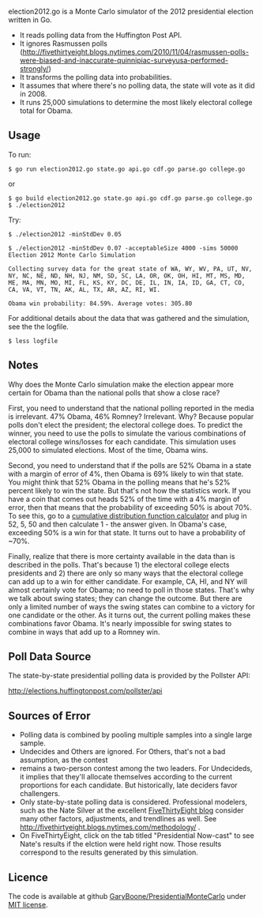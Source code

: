 election2012.go is a Monte Carlo simulator of the 2012 presidential election written in Go. 
* It reads polling data from the Huffington Post API.
* It ignores Rasmussen polls (http://fivethirtyeight.blogs.nytimes.com/2010/11/04/rasmussen-polls-were-biased-and-inaccurate-quinnipiac-surveyusa-performed-strongly/)
* It transforms the polling data into probabilities.
* It assumes that where there's no polling data, the state will vote as it did in 2008.
* It runs 25,000 simulations to determine the most likely electoral college total for Obama.

## Usage ##

To run:

	$ go run election2012.go state.go api.go cdf.go parse.go college.go

or

	$ go build election2012.go state.go api.go cdf.go parse.go college.go
	$ ./election2012

Try:

	$ ./election2012 -minStdDev 0.05
  
    $ ./election2012 -minStdDev 0.07 -acceptableSize 4000 -sims 50000
    Election 2012 Monte Carlo Simulation

    Collecting survey data for the great state of WA, WY, WV, PA, UT, NV, NY, NC, NE, ND, NH, NJ, NM, SD, SC, LA, OR, OK, OH, HI, MT, MS, MD, ME, MA, MN, MO, MI, FL, KS, KY, DC, DE, IL, IN, IA, ID, GA, CT, CO, CA, VA, VT, TN, AK, AL, TX, AR, AZ, RI, WI.

    Obama win probability: 84.59%. Average votes: 305.80

For additional details about the data that was gathered and the simulation, see the the logfile.

	$ less logfile


## Notes ##

Why does the Monte Carlo simulation make the election appear more certain for Obama than the national polls that show a close race?

First, you need to understand that the national polling reported in the media is irrelevant. 47% Obama, 46% Romney? Irrelevant. Why? Because popular polls don't elect the president; the electoral college does. To predict the winner, you need to use the polls to simulate the various combinations of electoral college wins/losses for each candidate. This simulation uses 25,000 to simulated elections. Most of the time, Obama wins.

Second, you need to understand that if the polls are 52% Obama in a state with a margin of error of 4%, then Obama is 69% likely to win that state. You might think that 52% Obama in the polling means that he's 52% percent likely to win the state. But that's not how the statistics work. If you have a coin that comes out heads 52% of the time with a 4% margin of error, then that means that the probability of exceeding 50% is about 70%. To see this, go to a [cumulative distribution function calculator](http://www.danielsoper.com/statcalc3/calc.aspx?id=53) and plug in 52, 5, 50 and then calculate 1 - the answer given. In Obama's case, exceeding 50% is a win for that state. It turns out to have a probability of ~70%. 

Finally, realize that there is more certainty available in the data than is described in the polls. That's because 1) the electoral college elects presidents and 2) there are only so many ways that the electoral college can add up to a win for either candidate. For example, CA, HI, and NY will almost certainly vote for Obama; no need to poll in those states. That's why we talk about swing states; they can change the outcome. But there are only a limited number of ways the swing states can combine to a victory for one candidate or the other. As it turns out, the current polling makes these combinations favor Obama. It's nearly impossible for swing states to combine in ways that add up to a Romney win.


## Poll Data Source ##

The state-by-state presidential polling data is provided by the Pollster API:

   http://elections.huffingtonpost.com/pollster/api


## Sources of Error ##

* Polling data is combined by pooling multiple samples into a single large sample.
* Undecides and Others are ignored. For Others, that's not a bad assumption, as the contest 
* remains a two-person contest among the two leaders. For Undecideds, it implies that they'll allocate themselves according to the current proportions for each candidate. But historically, late deciders favor challengers.
* Only state-by-state polling data is considered. Professional modelers, such as the Nate Silver at the excellent [FiveThirtyEight blog](http://fivethirtyeight.blogs.nytimes.com/) consider many other factors, adjustments, and trendlines as well. See http://fivethirtyeight.blogs.nytimes.com/methodology/ . 
* On FiveThirtyEight, click on the tab titled "Presidential Now-cast" to see Nate's results if the elction were held right now. Those results correspond to the results generated by this simulation. 


## Licence ##
The code is available at github [GaryBoone/PresidentialMonteCarlo](https://github.com/GaryBoone/PresidentialMonteCarlo) under [MIT license](http://opensource.org/licenses/mit-license.php).
